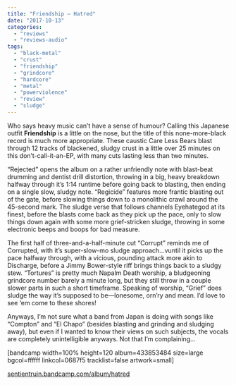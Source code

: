 ```yaml
---
title: "Friendship – Hatred"
date: "2017-10-13"
categories: 
  - "reviews"
  - "reviews-audio"
tags: 
  - "black-metal"
  - "crust"
  - "friendship"
  - "grindcore"
  - "hardcore"
  - "metal"
  - "powerviolence"
  - "review"
  - "sludge"
---
```


Who says heavy music can’t have a sense of humour? Calling this Japanese outfit **Friendship** is a little on the nose, but the title of this none-more-black record is much more appropriate. These caustic Care Less Bears blast through 12 tracks of blackened, sludgy crust in a little over 25 minutes on this don’t-call-it-an-EP, with many cuts lasting less than two minutes.

“Rejected” opens the album on a rather unfriendly note with blast-beat drumming and dentist drill distortion, throwing in a big, heavy breakdown halfway through it’s 1:14 runtime before going back to blasting, then ending on a single slow, sludgy note. “Regicide” features more frantic blasting out of the gate, before slowing things down to a monolithic crawl around the 45-second mark. The sludge verse that follows channels Eyehategod at its finest, before the blasts come back as they pick up the pace, only to slow things down again with some more grief-stricken sludge, throwing in some electronic beeps and boops for bad measure.

The first half of three-and-a-half-minute cut “Corrupt” reminds me of Corrupted, with it’s super-slow-mo sludge approach…vuntil it picks up the pace halfway through, with a vicious, pounding attack more akin to Discharge, before a Jimmy Bower-style riff brings things back to a sludgy stew. “Tortures” is pretty much Napalm Death worship, a bludgeoning grindcore number barely a minute long, but they still throw in a couple slower parts in such a short timeframe. Speaking of worship, “Grief” does sludge the way it’s supposed to be—lonesome, orn’ry and mean. I’d love to see ‘em come to these shores!

Anyways, I’m not sure what a band from Japan is doing with songs like “Compton” and “El Chapo” (besides blasting and grinding and sludging away), but even if I wanted to know their views on such subjects, the vocals are completely unintelligible anyways. Not that I’m complaining…

\[bandcamp width=100% height=120 album=433853484 size=large bgcol=ffffff linkcol=0687f5 tracklist=false artwork=small\]

[sentientruin.bandcamp.com/album/hatred](https://sentientruin.bandcamp.com/album/hatred)
